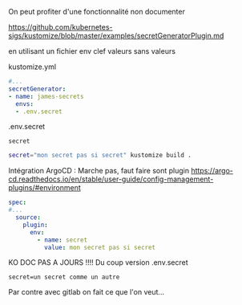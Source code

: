On peut profiter d'une fonctionnalité non documenter

https://github.com/kubernetes-sigs/kustomize/blob/master/examples/secretGeneratorPlugin.md

en utilisant un fichier env clef valeurs sans valeurs

kustomize.yml
```yaml
#...
secretGenerator:
- name: james-secrets
  envs:
  - .env.secret
```
.env.secret
```properties
secret
```

```sh
secret="mon secret pas si secret" kustomize build .
```
Intégration ArgoCD : Marche pas, faut faire sont plugin
https://argo-cd.readthedocs.io/en/stable/user-guide/config-management-plugins/#environment

```yaml
spec:
#...
  source:
    plugin:
      env:
        - name: secret
          value: mon secret pas si secret

```
KO DOC PAS A JOURS !!!!
Du coup version 
.env.secret
```properties
secret=un secret comme un autre
```

Par contre avec gitlab on fait ce que l'on veut...